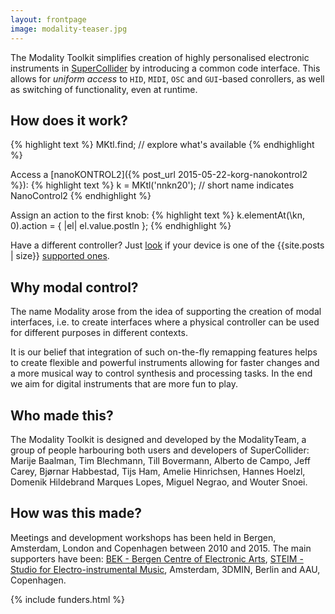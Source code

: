 ```yaml
---
layout: frontpage
image: modality-teaser.jpg
---
```


The Modality Toolkit simplifies creation of highly personalised electronic instruments in [SuperCollider](http://supercollider.github.org) by introducing a common code interface. This allows for *uniform access* to ```HID```, ```MIDI```, ```OSC``` and ```GUI```-based conrollers, as well as switching of functionality, even at runtime.

## How does it work?

{% highlight text %}
MKtl.find; // explore what's available
{% endhighlight %}

Access a [nanoKONTROL2]({% post_url 2015-05-22-korg-nanokontrol2 %}):
{% highlight text %}
k = MKtl('nnkn20'); // short name indicates NanoControl2
{% endhighlight %}

Assign an action to the first knob:
{% highlight text %}
k.elementAt(\kn, 0).action = { |el| el.value.postln }; 
{% endhighlight %}

Have a different controller? Just [look](controllers) if your device is one of the {{site.posts | size}} [supported ones](controllers).

## Why modal control?
The name Modality arose from the idea of supporting the creation of modal interfaces, i.e. to create interfaces where a physical controller can be used for different purposes in different contexts.

It is our belief that integration of such on-the-fly remapping features helps to create flexible and powerful instruments allowing for faster changes and a more musical way to control synthesis and processing tasks. In the end we aim for digital instruments that are more fun to play. 

## Who made this?
The Modality Toolkit is designed and developed by the ModalityTeam, a group of people harbouring both users and developers of SuperCollider: Marije Baalman, Tim Blechmann, Till Bovermann, Alberto de Campo, Jeff Carey, Bjørnar Habbestad, Tijs Ham, Amelie Hinrichsen, Hannes Hoelzl, Domenik Hildebrand Marques Lopes, Miguel Negrao, and Wouter Snoei.

## How was this made?
Meetings and development workshops has been held in Bergen, Amsterdam, London and Copenhagen between 2010 and 2015. The main supporters have been: [BEK - Bergen Centre of Electronic Arts](http://www.bek.no), [STEIM - Studio for Electro-instrumental Music](http://www.steim.org), Amsterdam, 3DMIN, Berlin and AAU, Copenhagen.

{% include funders.html %}